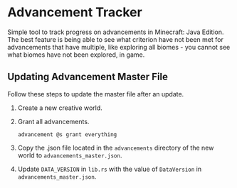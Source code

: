 # Advancement Tracker
Simple tool to track progress on advancements in Minecraft: Java Edition. The best feature is being able to see what 
criterion have not been met for advancements that have multiple, like exploring all biomes - you cannot see what biomes 
have not been explored, in game.

## Updating Advancement Master File
Follow these steps to update the master file after an update.
1. Create a new creative world.
2. Grant all advancements.

       advancement @s grant everything
3. Copy the .json file located in the `advancements` directory of the new world to `advancements_master.json`.
4. Update `DATA_VERSION` in `lib.rs` with the value of `DataVersion` in `advancements_master.json`.

